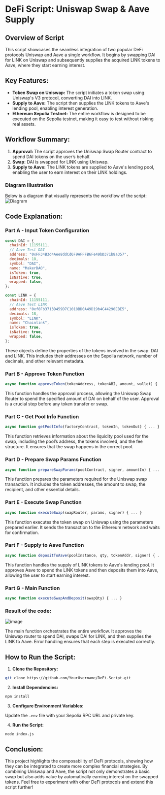 # DeFi Script: Uniswap Swap & Aave Supply
## Overview of Script

This script showcases the seamless integration of two popular DeFi protocols Uniswap and Aave a single workflow. It begins by swapping DAI for LINK on Uniswap and subsequently supplies the acquired LINK tokens to Aave, where they start earning interest.

## Key Features:

- **Token Swap on Uniswap:** The script initiates a token swap using Uniswap's V3 protocol, converting DAI into LINK.
- **Supply to Aave:** The script then supplies the LINK tokens to Aave's lending pool, enabling interest generation.
- **Ethereum Sepolia Testnet:** The entire workflow is designed to be executed on the Sepolia testnet, making it easy to test without risking real assets.

## Workflow Summary:

1. **Approval:** The script approves the Uniswap Swap Router contract to spend DAI tokens on the user’s behalf.
2. **Swap:** DAI is swapped for LINK using Uniswap.
3. **Supply to Aave:** The LINK tokens are supplied to Aave's lending pool, enabling the user to earn interest on their LINK holdings.

### Diagram Illustration

Below is a diagram that visually represents the workflow of the script:
![Diagram](https://mermaid.ink/img/pako:eNo90c1uwyAMAOBXsTjs1L5ADpPS_HTRqilSthPpwUrcBC0BREi3ruq7z6VsnPj5bIy5is70JBIxOLQjvOetBh6p_FjIQaWVV-hpAT8S1M50tCxH2G6fYSdTa505E-RpBSfjoPlCe3yE7wLJ5J481MZMnIjFjF4ZHUkWSC5rRxYdhWio0eFMntwSVR5UIYtv6lYf1T2O7_QGDtXba5RFkOV_VfejUNaBdK_0EFkZ2F42q7XT5aE4UYpnimIfxIvMjD6pWDM8Qak0Turn7wliI2biU9Vz7673yFZwj2ZqRcLTHt1nK1p9Y4erN81FdyLxbqWNcGYdRpGccFp4tdqeG5wr5A-Y4-7tF867gO8?type=png)

## Code Explanation:

### Part A - Input Token Configuration

```javascript
const DAI = {
  chainId: 11155111,
  // Aave Test DAI
  address: "0xFF34B3d4Aee8ddCd6F9AFFFB6Fe49bD371b8a357",
  decimals: 18,
  symbol: "DAI",
  name: "MakerDAO",
  isToken: true,
  isNative: true,
  wrapped: false,
};

const LINK = {
  chainId: 11155111,
  // Aave Test LINK
  address: "0xf8Fb3713D459D7C1018BD0A49D19b4C44290EBE5",
  decimals: 18,
  symbol: "LINK",
  name: "Chainlink",
  isToken: true,
  isNative: true,
  wrapped: false,
};
```

These objects define the properties of the tokens involved in the swap: DAI and LINK. This includes their addresses on the Sepolia network, number of decimals, and other relevant metadata.

### Part B - Approve Token Function

```javascript
async function approveToken(tokenAddress, tokenABI, amount, wallet) { ... }
```

This function handles the approval process, allowing the Uniswap Swap Router to spend the specified amount of DAI on behalf of the user. Approval is a crucial step before any token transfer or swap.

### Part C - Get Pool Info Function

```javascript
async function getPoolInfo(factoryContract, tokenIn, tokenOut) { ... }
```

This function retrieves information about the liquidity pool used for the swap, including the pool’s address, the tokens involved, and the fee structure. It ensures that the swap happens in the correct pool.

### Part D - Prepare Swap Params Function

```javascript
async function prepareSwapParams(poolContract, signer, amountIn) { ... }
```

This function prepares the parameters required for the Uniswap swap transaction. It includes the token addresses, the amount to swap, the recipient, and other essential details.

### Part E - Execute Swap Function

```javascript
async function executeSwap(swapRouter, params, signer) { ... }
```

This function executes the token swap on Uniswap using the parameters prepared earlier. It sends the transaction to the Ethereum network and waits for confirmation.

### Part F - Supply to Aave Function

```javascript
async function depositToAave(poolInstance, qty, tokenAddr, signer) { ... }
```

This function handles the supply of LINK tokens to Aave's lending pool. It approves Aave to spend the LINK tokens and then deposits them into Aave, allowing the user to start earning interest.

### Part G - Main Function

```javascript
async function executeSwapAndDeposit(swapQty) { ... }
```

### Result of the code:
![image](https://github.com/user-attachments/assets/486156aa-741e-4f90-a735-56d785c8d0de)

The main function orchestrates the entire workflow. It approves the Uniswap router to spend DAI, swaps DAI for LINK, and then supplies the LINK to Aave. Error handling ensures that each step is executed correctly.

## How to Run the Script:

1. **Clone the Repository:** 

```bash
git clone https://github.com/YourUsername/DeFi-Script.git
```

2. **Install Dependencies:** 

```bash
npm install
```

3. **Configure Environment Variables:** 

Update the `.env` file with your Sepolia RPC URL and private key.

4. **Run the Script:** 

```bash
node index.js
```

## Conclusion:

This project highlights the composability of DeFi protocols, showing how they can be integrated to create more complex financial strategies. By combining Uniswap and Aave, the script not only demonstrates a basic swap but also adds value by automatically earning interest on the swapped tokens. Feel free to experiment with other DeFi protocols and extend this script further!
